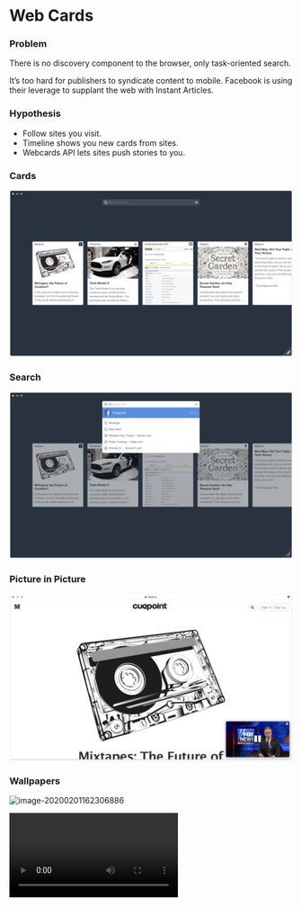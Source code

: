 



# Web Cards

### Problem

There is no discovery component to the browser, only task-oriented search.

It’s too hard for publishers to syndicate content to mobile. Facebook is using their leverage to supplant the web with Instant Articles.



### Hypothesis

- Follow sites you visit.
- Timeline shows you new cards from sites.
- Webcards API lets sites push stories to you.

### Cards

![image-20200201162244124](image-20200201162244124.png)

### Search

![image-20200201162352842](image-20200201162352842.png)

### Picture in Picture

![image-20200201162454441](image-20200201162454441.png)

### Wallpapers

![image-20200201162306886](image-20200201162306886.png)



<video src="./ElatedDistantDrever.mp4"></video>

